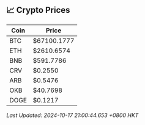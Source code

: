 ## 📈 Crypto Prices

| Coin | Price |
| ---- | ----- |
| BTC | $67100.1777 |
| ETH | $2610.6574 |
| BNB | $591.7786 |
| CRV | $0.2550 |
| ARB | $0.5476 |
| OKB | $40.7698 |
| DOGE | $0.1217 |

_Last Updated: 2024-10-17 21:00:44.653 +0800 HKT_